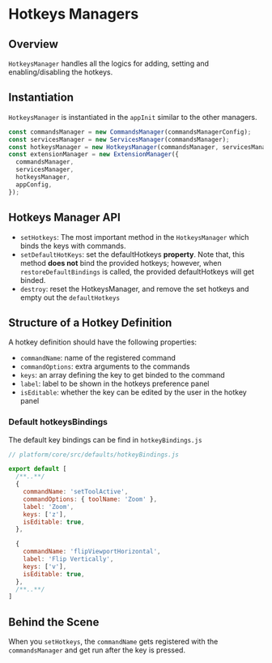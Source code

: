 # Hotkeys Managers

## Overview
`HotkeysManager` handles all the logics for adding, setting and enabling/disabling
the hotkeys.



## Instantiation
`HotkeysManager` is instantiated in the `appInit` similar to the other managers.

```js
const commandsManager = new CommandsManager(commandsManagerConfig);
const servicesManager = new ServicesManager(commandsManager);
const hotkeysManager = new HotkeysManager(commandsManager, servicesManager);
const extensionManager = new ExtensionManager({
  commandsManager,
  servicesManager,
  hotkeysManager,
  appConfig,
});
```




## Hotkeys Manager API

- `setHotkeys`: The most important method in the `HotkeysManager` which binds the keys with commands.
- `setDefaultHotKeys`: set the defaultHotkeys **property**. Note that, this method **does not** bind the provided hotkeys; however, when `restoreDefaultBindings`
is called, the provided defaultHotkeys will get binded.
- `destroy`: reset the HotkeysManager, and remove the set hotkeys and empty out the `defaultHotkeys`



## Structure of a Hotkey Definition
A hotkey definition should have the following properties:

- `commandName`: name of the registered command
- `commandOptions`: extra arguments to the commands
- `keys`: an array defining the key to get binded to the command
- `label`: label to be shown in the hotkeys preference panel
- `isEditable`: whether the key can be edited by the user in the hotkey panel


### Default hotkeysBindings
The default key bindings can be find in `hotkeyBindings.js`

```js
// platform/core/src/defaults/hotkeyBindings.js

export default [
  /**..**/
  {
    commandName: 'setToolActive',
    commandOptions: { toolName: 'Zoom' },
    label: 'Zoom',
    keys: ['z'],
    isEditable: true,
  },

  {
    commandName: 'flipViewportHorizontal',
    label: 'Flip Vertically',
    keys: ['v'],
    isEditable: true,
  },
  /**..**/
]
```


## Behind the Scene
When you `setHotkeys`,  the `commandName` gets registered with the `commandsManager` and
get run after the key is pressed.
